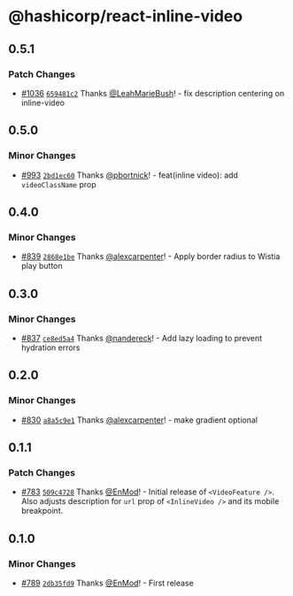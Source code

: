 # @hashicorp/react-inline-video

## 0.5.1

### Patch Changes

- [#1036](https://github.com/hashicorp/react-components/pull/1036) [`659481c2`](https://github.com/hashicorp/react-components/commit/659481c20fc95bc75eafcadd9dd7a9d0b711bf86) Thanks [@LeahMarieBush](https://github.com/LeahMarieBush)! - fix description centering on inline-video

## 0.5.0

### Minor Changes

- [#993](https://github.com/hashicorp/react-components/pull/993) [`2bd1ec60`](https://github.com/hashicorp/react-components/commit/2bd1ec6023d71ccab75f58937ec1107fb87143d2) Thanks [@pbortnick](https://github.com/pbortnick)! - feat(inline video): add `videoClassName` prop

## 0.4.0

### Minor Changes

- [#839](https://github.com/hashicorp/react-components/pull/839) [`2868e1be`](https://github.com/hashicorp/react-components/commit/2868e1be740a710f28e5eb08fccb3d672c9d9888) Thanks [@alexcarpenter](https://github.com/alexcarpenter)! - Apply border radius to Wistia play button

## 0.3.0

### Minor Changes

- [#837](https://github.com/hashicorp/react-components/pull/837) [`ce8ed5a4`](https://github.com/hashicorp/react-components/commit/ce8ed5a4725f9fff4638a5f3528bd1b559517d58) Thanks [@nandereck](https://github.com/nandereck)! - Add lazy loading to prevent hydration errors

## 0.2.0

### Minor Changes

- [#830](https://github.com/hashicorp/react-components/pull/830) [`a8a5c9e1`](https://github.com/hashicorp/react-components/commit/a8a5c9e18fbe1db700a658e4b86a5a99286fba05) Thanks [@alexcarpenter](https://github.com/alexcarpenter)! - make gradient optional

## 0.1.1

### Patch Changes

- [#783](https://github.com/hashicorp/react-components/pull/783) [`509c4728`](https://github.com/hashicorp/react-components/commit/509c4728f6f2bae163156282ba6dab83e7efa732) Thanks [@EnMod](https://github.com/EnMod)! - Initial release of `<VideoFeature />`. Also adjusts description for `url` prop of `<InlineVideo />` and its mobile breakpoint.

## 0.1.0

### Minor Changes

- [#789](https://github.com/hashicorp/react-components/pull/789) [`2db35fd9`](https://github.com/hashicorp/react-components/commit/2db35fd928c55e3cc378817d13c06dfe4cbb6117) Thanks [@EnMod](https://github.com/EnMod)! - First release
